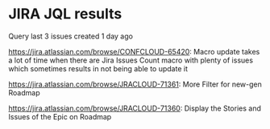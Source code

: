 # JIRA JQL results 
 Query last 3 issues created 1 day ago 
 
 https://jira.atlassian.com/browse/CONFCLOUD-65420: Macro update takes a lot of time when there are Jira Issues Count macro with plenty of issues which sometimes results in not being able to update it 
 
  https://jira.atlassian.com/browse/JRACLOUD-71361: More Filter for new-gen Roadmap 
 
  https://jira.atlassian.com/browse/JRACLOUD-71360: Display the Stories and Issues of the Epic on Roadmap  
 
 